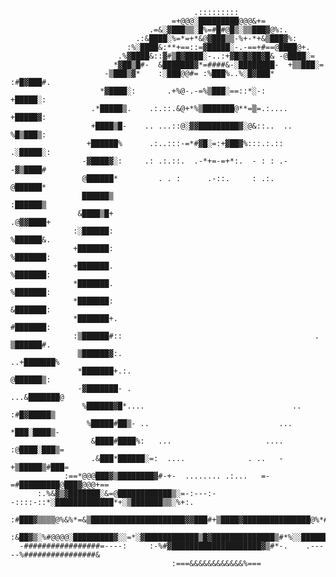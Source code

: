                                                                                                     
                                                                                                    
                                                                                                    
                                                                                                    
                                                                                                    
                                                                                                    
                                             .:::::::::                                             
                                        =+@@@░█████████@@@&+=                                       
                                   .=&░▓███▒▒░█%=#█#@█▒░▒▒███▓@%:.                                  
                                .:&████░%=*=+*&@▓███▒▒-%+-*+&▒███▓%:                                
                              :%░████&:**+==::=▓█████░-.-==+#==@████@+.                             
                            .%▓████&::▓#▒█▓████░-..:+▓█▓█▓██▓█& -@████░=                            
                           *▓██▒█#-  &███████▓*=####&-░████████-  +▒▒███░=                          
                         -▒███▒▓*    :░███@@#= :%███%..%░█▓███*    :#█▓███#.                        
                        *▓████░:       .+%@-.-=%▒███░==::*░-:        +█████░:                       
                      .*█████▒.    .:.::.&@+*%▒███████@**=▒=.:....    +█████▓:                      
                      +████▒█-    .. ...::@░▓▓█████████▓░@&::..  ..    %█▒███▒:                     
                     +██████%      .:..:::-=*#▓█░=:+▓██▓%:::.:.::      .░█████░:                    
                    -▓████▓░:     .: .:.::.  .-*+=-=+*:.  - : : .-      -▓▒████#                    
                    @██████*         . . :      .-::.     : .:.          @██████*                   
                    ██████▒                                              :██████▒                   
                   &████▒█+                                              .@▓▓████+                  
                  :░██████:                                               %██████&.                 
                  +███████:                                               %███████:                 
                  +███████.                                               %███████:                 
                  *███████.                                               %███████:                 
                  *███████:                                               &███████:                 
                  *███████+.                                              #███████:                 
                  :▒██████#::                                           . ▒██████#.                 
                   ▒██████▓:.                                          ..+███████%                  
                   *███████+.:.                                          @██████▒:                  
                   -▓███████- .                                      ...&███████@                   
                    %██████▓█*....                                 .. :#█▓█████▒                    
                     %█████#██▒- ..                             ...  *███░████▒-                    
                      &████#████%:   ...                     ....  :@████░███▒=                     
                      .&███*██████░=:  ....              . ..   -+▒█████▒#███=                      
                :==*@@@███▓▒████████▓#-+-  ........ .:...   =-=#█████████@███▓@@@+==                
          :.%&▓▒▓███████░&=@████████████▒░=-:---:--::::-::*░█████████████*+░▒███████▒▒░%+:.         
        :#███▓▒▒▒▒@%&%*=&▒█████████████████████▓▓███#+▒████▓███████████████@%*##%%&▒▒▒▒███░+.       
      :&██▓▒░%#@@@@░█████████▓░░=*░▓████████████▒█▓██████████████▒#*%░░█████████▓▒░@@@░▓█░██▒*      
      -#################=----:     :-%#▓████████████████████▓▒#*-.    .-----%################&      
                                        :===&&&&&&&&&&&&%===                                        
                                                                                                    
                                                                                                    
                                                                                                    
                                                                                                    
                                                                                                    
                                                                                                    
                                                                                                    
                                                                                                    
